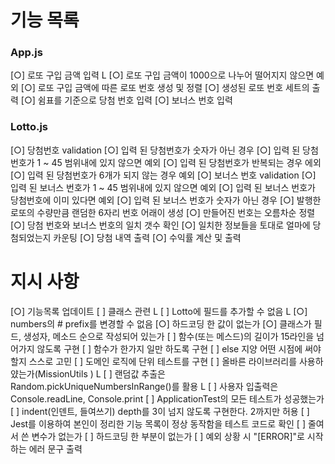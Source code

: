 # 기능 목록
### App.js
[○] 로또 구입 금액 입력
    L [○] 로또 구입 금액이 1000으로 나누어 떨어지지 않으면 예외
[○] 로또 구입 금액에 따른 로또 번호 생성 및 정렬
[○] 생성된 로또 번호 세트의 출력 
[○] 쉼표를 기준으로 당첨 번호 입력
[○] 보너스 번호 입력

### Lotto.js
[○] 당첨번호 validation
    [○] 입력 된 당첨번호가 숫자가 아닌 경우
    [○] 입력 된 당첨번호가 1 ~ 45 범위내에 있지 않으면 예외
    [○] 입력 된 당첨번호가 반복되는 경우 에외
    [○] 입력 된 당첨번호가 6개가 되지 않는 경우 예외
[○] 보너스 번호 validation
    [○] 입력 된 보너스 번호가 1 ~ 45 범위내에 있지 않으면 예외
    [○] 입력 된 보너스 번호가 당첨번호에 이미 있다면 예외
    [○] 입력 된 보너스 번호가 숫자가 아닌 경우
[○] 발행한 로또의 수량만큼 랜덤한 6자리 번호 어래이 생성
[○] 만들어진 번호는 오름차순 정렬
[○] 당첨 번호와 보너스 번호의 일치 갯수 확인
[○] 일치한 정보들을 토대로 얼마에 당첨되었는지 카운팅
[○] 당첨 내역 출력
[○] 수익률 계산 및 출력

# 지시 사항
[○] 기능목록 업데이트
[ ] 클래스 관련
     L [ ] Lotto에 필드를 추가할 수 없음
     L [○] numbers의 # prefix를 변경할 수 없음
[○] 하드코딩 한 값이 없는가
[○] 클래스가 필드, 생성자, 메소드 순으로 작성되어 있는가
[ ] 함수(또는 메스드)의 길이가 15라인을 넘어가지 않도록 구현
[ ] 함수가 한가지 일만 하도록 구현
[ ] else 지양 어떤 시점에 써야 할지 스스로 고민
[ ] 도메인 로직에 단위 테스트를 구현
[ ] 올바른 라이브러리를 사용하얐는가(MissionUtils )
     L [ ] 랜덤값 추출은 Random.pickUniqueNumbersInRange()를 활용
     L [ ] 사용자 입출력은 Console.readLine, Console.print
[ ] ApplicationTest의 모든 테스트가 성공했는가
[ ] indent(인덴트, 들여쓰기) depth를 3이 넘지 않도록 구현한다. 2까지만 허용
[ ] Jest를 이용하여 본인이 정리한 기능 목록이 정상 동작함을 테스트 코드로 확인
[ ] 줄여서 쓴 변수가 없는가
[ ] 하드코딩 한 부분이 없는가
[ ] 예외 상황 시 "[ERROR]"로 시작하는 에러 문구 출력